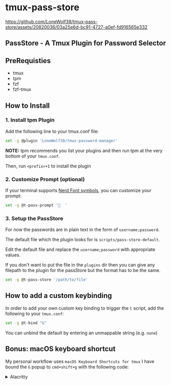 # tmux-pass-store



https://github.com/LoneWolf38/tmux-pass-store/assets/20820036/03a25e6d-bc91-4727-a0ef-fd916565e332




## PassStore - A Tmux Plugin for Password Selector

## PreRequisties
- tmux
- tpm
- fzf
- fzf-tmux



## How to Install

### 1. Install tpm Plugin

Add the following line to your tmux.conf file:

```sh 
set -g @plugin 'LoneWolf38/tmux-password-manager'
```

**NOTE:** tpm recommends you list your plugins and then run tpm at the very bottom of your `tmux.conf`.

Then, run `<prefix>+I` to install the plugin


### 2. Customize Prompt (optional)

If your terminal supports [Nerd Font symbols](https://www.nerdfonts.com/), you can customize your prompt.

```sh
set -g @t-pass-prompt '  '
```

### 3. Setup the PassStore

For now the passwords are in plain text in the form of `username;password`.

The default file which the plugin looks for is `scripts/pass-store-default`.

Edit the default file and replace the `username;password` with appropriate values. 

If you don't want to put the file in the `plugins` dir then you can give any filepath to the plugin for the passStore but the format has to be the same.

```sh
set -g @t-pass-store '/path/to/file' 
```

## How to add a custom keybinding

In order to add your own custom key binding to trigger the `t` script, add the following to your `tmux.conf`:

```sh
set -g @t-bind "G"
```

You can unbind the default by entering an unmappable string (e.g. `none`)

## Bonus: macOS keyboard shortcut

My personal workflow uses `macOS Keyboard Shortcuts for tmux`
I have bound the `G` popup to `cmd+shift+g` with the following code:

<details>
<summary>Alacritty</summary>

Add the following line to your `alacritty.yml`

```yml
key_bindings:
  - { key: G, mods: Command|Shift, chars: "\x02G" } # open the tmux-password-manager popup
```

</details>




